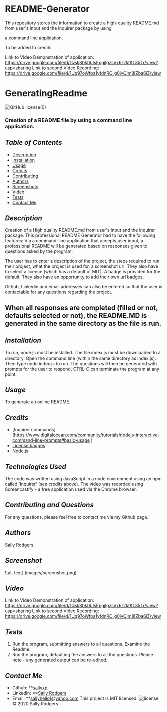 # README-Generator
This repository stores the information to create a high-quality README.md from user's input and  the inquirer package by using

a command line application.

To be added to credits

Link to Video Demonstration of application: https://drive.google.com/file/d/1QsIjSbkt6JsEpgjlgzsVx6r2ktKL35Tr/view?usp=sharing
Link to second Video Recording: https://drive.google.com/file/d/1Uq97oWtba1yfdnRC_g0ivQlm8IZba6lZ/view
# GeneratingReadme 
![GitHub license](![license](https://img.shields.io/static/v1?label=license&message=MIT&color=blueviolet))(0)
### Creation of a README file by using a command line application.
## *Table of Contents*
- [Description](#description)
- [Installation](#installation)
- [Usage](#usage)
- [Credits](#Credits) 
- [Contributing](#contributing)
- [Authors](#authors)
- [Screenshots](#screenshots)
- [Video](#video)
- [Tests](#tests)
- [Contact Me](#contact-me)
## *Description* 
Creation of a High quality README.md from user's input and the inquirer package.
This professional README Generator had to have the following features:
Via a command-line application that accepts user input, a professional README will be generated based on responses given to questions asked by the program.


The user has to enter a description of the project, the steps required to run their project, what the project is used for, a screenshot url.  They also have to select a licence (which has a default of MIT).  A badge is provided for the default.  They also have an opportunity to add their own url badges.

Github, Linkedin and email addresses can also be entered so that the user is contactable for any questions regarding the project.

When all responses are completed (filled or not, defaults selected or not), the README.MD is generated in the same directory as the file is run.
- 
## *Installation*
To run, node.js must be installed. The file index.js must be downloaded to a directory. Open the command line (within the same directory as index.js).  
Then type node index.js to run.  The questions will then be generated with prompts for the user to respond. CTRL-C can terminate the program at any point.

## *Usage* 
To generate an online README.
## *Credits*
- [Inquirer commands] (https://www.digitalocean.com/community/tutorials/nodejs-interactive-command-line-prompts#basic-usage )
- [License badges](https://shields.io/)
- [Node.js](https://nodejs.org/en/download/)

## *Technologies Used*
The code was written using JavaScript in a node environment using an npm called 'Inquirer' (see credits above).  The video was recorded using Screencastify - a free application used via the Chrome browser.

## *Contributing and Questions*
For any questions, please feel free to contact me via my Github page.

## *Authors*
Sally Rodgers

## *Screenshot*
![alt text] (images/screenshot.png) 

## *Video*
Link to Video Demonstration of application: https://drive.google.com/file/d/1QsIjSbkt6JsEpgjlgzsVx6r2ktKL35Tr/view?usp=sharing
Link to second Video Recording: https://drive.google.com/file/d/1Uq97oWtba1yfdnRC_g0ivQlm8IZba6lZ/view

## *Tests*
1.  Run the program, submitting answers to all questions. Examine the Readme.
2.  Run the program, defaulting the answers to all the questions. 
Please note - any generated output can be re-edited.


## *Contact Me*
- Github: **[sallyxp](sallyxp.github.io)
- LinkedIn: **[Sally Rodgers](www.linkedin.com/in/sallyhello1)  
- Email: **[sallyhello1@yahoo.com](mailto:sallyhello1@yahoo.com)
This project is MIT licensed. ![license](https://img.shields.io/static/v1?label=license&message=MIT&color=blueviolet) 
&copy; 2020 Sally Rodgers